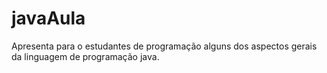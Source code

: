 # javaAula
Apresenta para o estudantes de programação alguns dos aspectos gerais da linguagem de programação java.
